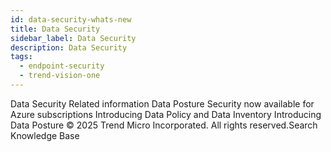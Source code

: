 ```yaml
---
id: data-security-whats-new
title: Data Security
sidebar_label: Data Security
description: Data Security
tags:
  - endpoint-security
  - trend-vision-one
---
```


 Data Security Related information Data Posture Security now available for Azure subscriptions Introducing Data Policy and Data Inventory Introducing Data Posture © 2025 Trend Micro Incorporated. All rights reserved.Search Knowledge Base
